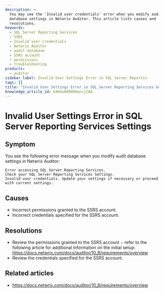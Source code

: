 ```yaml
---
description: >-
  You may see the 'Invalid user credentials' error when you modify audit
  database settings in Netwrix Auditor. This article lists causes and
  resolutions.
keywords:
  - SQL Server Reporting Services
  - SSRS
  - Invalid user credentials
  - Netwrix Auditor
  - audit database
  - SSRS account
  - permissions
  - troubleshooting
products:
  - auditor
sidebar_label: Invalid User Settings Error in SQL Server Reportin
tags: []
title: "Invalid User Settings Error in SQL Server Reporting Services Settings"
knowledge_article_id: kA04u000000wnrjCAA
---
```


# Invalid User Settings Error in SQL Server Reporting Services Settings

## Symptom

You see the following error message when you modify audit database settings in Netwrix Auditor:

```text
Error accessing SQL Server Reporting Services.
Check your SQL Server Reporting Services Settings.
Invalid user credentials. Update your settings if necessary or proceed with current settings.
```

## Causes

- Incorrect permissions granted to the SSRS account.
- Incorrect credentials specified for the SSRS account.

## Resolutions

- Review the permissions granted to the SSRS account − refer to the following article for additional information on the initial setup: https://docs.netwrix.com/docs/auditor/10_8/requirements/overview
- Review the credentials specified for the SSRS account.

## Related articles

- https://docs.netwrix.com/docs/auditor/10_8/requirements/overview
